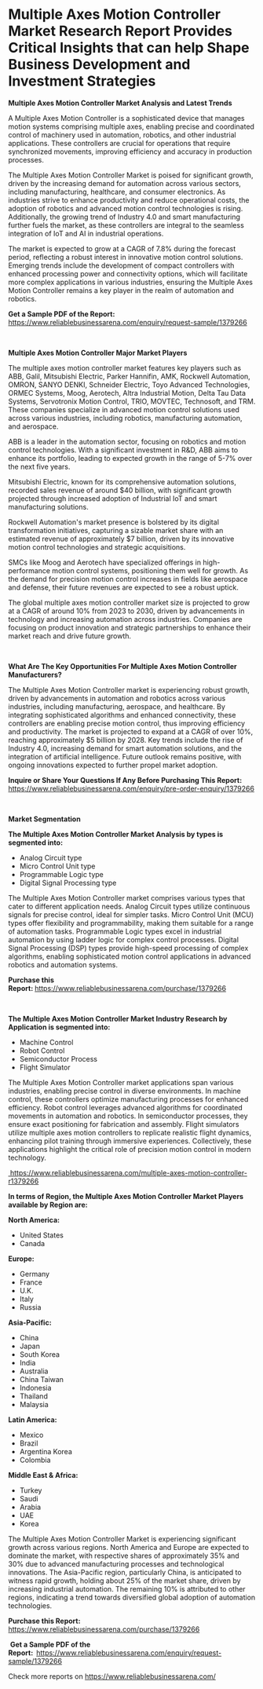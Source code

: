 <p><h1>Multiple Axes Motion Controller Market Research Report Provides Critical Insights that can help Shape Business Development and Investment Strategies</h1></p><p><strong>Multiple Axes Motion Controller Market Analysis and Latest Trends</strong></p>
<p><p>A Multiple Axes Motion Controller is a sophisticated device that manages motion systems comprising multiple axes, enabling precise and coordinated control of machinery used in automation, robotics, and other industrial applications. These controllers are crucial for operations that require synchronized movements, improving efficiency and accuracy in production processes.</p><p>The Multiple Axes Motion Controller Market is poised for significant growth, driven by the increasing demand for automation across various sectors, including manufacturing, healthcare, and consumer electronics. As industries strive to enhance productivity and reduce operational costs, the adoption of robotics and advanced motion control technologies is rising. Additionally, the growing trend of Industry 4.0 and smart manufacturing further fuels the market, as these controllers are integral to the seamless integration of IoT and AI in industrial operations.</p><p>The market is expected to grow at a CAGR of 7.8% during the forecast period, reflecting a robust interest in innovative motion control solutions. Emerging trends include the development of compact controllers with enhanced processing power and connectivity options, which will facilitate more complex applications in various industries, ensuring the Multiple Axes Motion Controller remains a key player in the realm of automation and robotics.</p></p>
<p><strong>Get a Sample PDF of the Report:&nbsp;</strong> <a href="https://www.reliablebusinessarena.com/enquiry/request-sample/1379266?utm_campaign=2194&utm_medium=2&utm_source=Github&utm_content=ia&utm_term=24022025&utm_id=multiple-axes-motion-controller">https://www.reliablebusinessarena.com/enquiry/request-sample/1379266</a></p>
<p>&nbsp;</p>
<p><strong>Multiple Axes Motion Controller Major Market Players</strong></p>
<p><p>The multiple axes motion controller market features key players such as ABB, Galil, Mitsubishi Electric, Parker Hannifin, AMK, Rockwell Automation, OMRON, SANYO DENKI, Schneider Electric, Toyo Advanced Technologies, ORMEC Systems, Moog, Aerotech, Altra Industrial Motion, Delta Tau Data Systems, Servotronix Motion Control, TRIO, MOVTEC, Technosoft, and TRM. These companies specialize in advanced motion control solutions used across various industries, including robotics, manufacturing automation, and aerospace.</p><p>ABB is a leader in the automation sector, focusing on robotics and motion control technologies. With a significant investment in R&D, ABB aims to enhance its portfolio, leading to expected growth in the range of 5-7% over the next five years. </p><p>Mitsubishi Electric, known for its comprehensive automation solutions, recorded sales revenue of around $40 billion, with significant growth projected through increased adoption of Industrial IoT and smart manufacturing solutions.</p><p>Rockwell Automation's market presence is bolstered by its digital transformation initiatives, capturing a sizable market share with an estimated revenue of approximately $7 billion, driven by its innovative motion control technologies and strategic acquisitions.</p><p>SMCs like Moog and Aerotech have specialized offerings in high-performance motion control systems, positioning them well for growth. As the demand for precision motion control increases in fields like aerospace and defense, their future revenues are expected to see a robust uptick.</p><p>The global multiple axes motion controller market size is projected to grow at a CAGR of around 10% from 2023 to 2030, driven by advancements in technology and increasing automation across industries. Companies are focusing on product innovation and strategic partnerships to enhance their market reach and drive future growth.</p></p>
<p>&nbsp;</p>
<p><strong>What Are The Key Opportunities For Multiple Axes Motion Controller Manufacturers?</strong></p>
<p><p>The Multiple Axes Motion Controller market is experiencing robust growth, driven by advancements in automation and robotics across various industries, including manufacturing, aerospace, and healthcare. By integrating sophisticated algorithms and enhanced connectivity, these controllers are enabling precise motion control, thus improving efficiency and productivity. The market is projected to expand at a CAGR of over 10%, reaching approximately $5 billion by 2028. Key trends include the rise of Industry 4.0, increasing demand for smart automation solutions, and the integration of artificial intelligence. Future outlook remains positive, with ongoing innovations expected to further propel market adoption.</p></p>
<p><strong>Inquire or Share Your Questions If Any Before Purchasing This Report:</strong> <a href="https://www.reliablebusinessarena.com/enquiry/pre-order-enquiry/1379266?utm_campaign=2194&utm_medium=2&utm_source=Github&utm_content=ia&utm_term=24022025&utm_id=multiple-axes-motion-controller">https://www.reliablebusinessarena.com/enquiry/pre-order-enquiry/1379266</a></p>
<p>&nbsp;</p>
<p><strong>Market Segmentation</strong></p>
<p><strong>The Multiple Axes Motion Controller Market Analysis by types is segmented into:</strong></p>
<p><ul><li>Analog Circuit type</li><li>Micro Control Unit type</li><li>Programmable Logic type</li><li>Digital Signal Processing type</li></ul></p>
<p><p>The Multiple Axes Motion Controller market comprises various types that cater to different application needs. Analog Circuit types utilize continuous signals for precise control, ideal for simpler tasks. Micro Control Unit (MCU) types offer flexibility and programmability, making them suitable for a range of automation tasks. Programmable Logic types excel in industrial automation by using ladder logic for complex control processes. Digital Signal Processing (DSP) types provide high-speed processing of complex algorithms, enabling sophisticated motion control applications in advanced robotics and automation systems.</p></p>
<p><strong>Purchase this Report:&nbsp;</strong><a href="https://www.reliablebusinessarena.com/purchase/1379266?utm_campaign=2194&utm_medium=2&utm_source=Github&utm_content=ia&utm_term=24022025&utm_id=multiple-axes-motion-controller">https://www.reliablebusinessarena.com/purchase/1379266</a></p>
<p>&nbsp;</p>
<p><strong>The Multiple Axes Motion Controller Market Industry Research by Application is segmented into:</strong></p>
<p><ul><li>Machine Control</li><li>Robot Control</li><li>Semiconductor Process</li><li>Flight Simulator</li></ul></p>
<p><p>The Multiple Axes Motion Controller market applications span various industries, enabling precise control in diverse environments. In machine control, these controllers optimize manufacturing processes for enhanced efficiency. Robot control leverages advanced algorithms for coordinated movements in automation and robotics. In semiconductor processes, they ensure exact positioning for fabrication and assembly. Flight simulators utilize multiple axes motion controllers to replicate realistic flight dynamics, enhancing pilot training through immersive experiences. Collectively, these applications highlight the critical role of precision motion control in modern technology.</p></p>
<p><a href="https://www.reliablebusinessarena.com/multiple-axes-motion-controller-r1379266?utm_campaign=2194&utm_medium=2&utm_source=Github&utm_content=ia&utm_term=24022025&utm_id=multiple-axes-motion-controller">&nbsp;https://www.reliablebusinessarena.com/multiple-axes-motion-controller-r1379266</a></p>
<p><strong>In terms of Region, the Multiple Axes Motion Controller Market Players available by Region are:</strong></p>
<p>
    <p> <strong> North America: </strong>
        <ul>
            <li>United States</li>
            <li>Canada</li>
        </ul>
        </p> 
    <p> <strong> Europe: </strong>
        <ul>
            <li>Germany</li>
            <li>France</li>
            <li>U.K.</li>
            <li>Italy</li>
            <li>Russia</li>
        </ul>
        </p> 
    <p> <strong> Asia-Pacific: </strong>
        <ul>
            <li>China</li>
            <li>Japan</li>
            <li>South Korea</li>
            <li>India</li>
            <li>Australia</li>
            <li>China Taiwan</li>
            <li>Indonesia</li>
            <li>Thailand</li>
            <li>Malaysia</li>
        </ul>
        </p> 
    <p> <strong> Latin America: </strong>
        <ul>
            <li>Mexico</li>
            <li>Brazil</li>
            <li>Argentina Korea</li>
            <li>Colombia</li>
        </ul>
        </p> 
    <p> <strong> Middle East & Africa: </strong>
        <ul>
            <li>Turkey</li>
            <li>Saudi</li>
            <li>Arabia</li>
            <li>UAE</li>
            <li>Korea</li>
        </ul>
    </p>
    </p>
<p><p>The Multiple Axes Motion Controller Market is experiencing significant growth across various regions. North America and Europe are expected to dominate the market, with respective shares of approximately 35% and 30% due to advanced manufacturing processes and technological innovations. The Asia-Pacific region, particularly China, is anticipated to witness rapid growth, holding about 25% of the market share, driven by increasing industrial automation. The remaining 10% is attributed to other regions, indicating a trend towards diversified global adoption of automation technologies.</p></p>
<p><strong>Purchase this Report: </strong><a href="https://www.reliablebusinessarena.com/purchase/1379266?utm_campaign=2194&utm_medium=2&utm_source=Github&utm_content=ia&utm_term=24022025&utm_id=multiple-axes-motion-controller">https://www.reliablebusinessarena.com/purchase/1379266</a></p>
<p>&nbsp;<strong>Get a Sample PDF of the Report:&nbsp;&nbsp;</strong><a href="https://www.reliablebusinessarena.com/enquiry/request-sample/1379266?utm_campaign=2194&utm_medium=2&utm_source=Github&utm_content=ia&utm_term=24022025&utm_id=multiple-axes-motion-controller">https://www.reliablebusinessarena.com/enquiry/request-sample/1379266</a></p>
<p><strong></strong></p>
<p>Check more reports on <a href="https://www.reliablebusinessarena.com/?utm_campaign=2194&utm_medium=2&utm_source=Github&utm_content=ia&utm_term=24022025&utm_id=multiple-axes-motion-controller">https://www.reliablebusinessarena.com/</a></p>